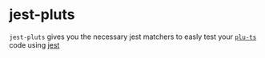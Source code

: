 # jest-pluts

`jest-pluts` gives you the necessary jest matchers to easly test your [`plu-ts`](https://github.com/HarmonicLabs/plu-ts) code using [jest](https://jestjs.io/)